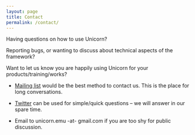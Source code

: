 ```yaml
---
layout: page
title: Contact
permalink: /contact/
---
```


Having questions on how to use Unicorn?

Reporting bugs, or wanting to discuss about technical aspects of the framework?

Want to let us know you are happily using Unicorn for your products/training/works?

- [Mailing list](http://www.freelists.org/list/unicorn-engine) would be the best method to contact us. This is the place for long conversations.

- [Twitter](http://twitter.com/unicorn_engine) can be used for simple/quick questions – we will answer in our spare time.

- Email to unicorn.emu -at- gmail.com if you are too shy for public discussion.
